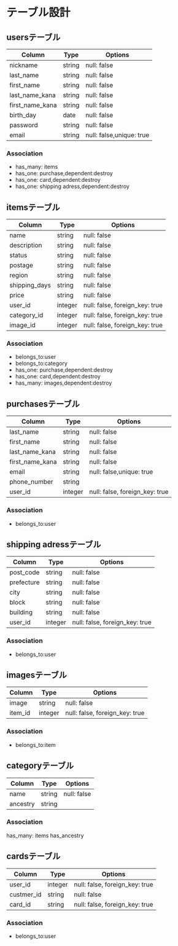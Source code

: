 # テーブル設計

## usersテーブル

| Column             | Type   | Options                  |
| ------------------ | ------ | ------------------------ |
| nickname           | string | null: false              |
| last_name          | string | null: false              |
| first_name         | string | null: false              |
| last_name_kana     | string | null: false              |
| first_name_kana    | string | null: false              |
| birth_day          | date   | null: false              |
| password           | string | null: false              |
| email              | string | null: false,unique: true |

### Association
- has_many: items
- has_one: purchase,dependent:destroy
- has_one: card,dependent:destroy
- has_one: shipping adress,dependent:destroy

## itemsテーブル

| Column        | Type    | Options                        |
| ------------- | ------- | ------------------------------ |
| name          | string  | null: false                    |
| description   | string  | null: false                    |
| status        | string  | null: false                    |
| postage       | string  | null: false                    |
| region        | string  | null: false                    |
| shipping_days | string  | null: false                    |
| price         | string  | null: false                    |
| user_id       | integer | null: false, foreign_key: true |
| category_id   | integer | null: false, foreign_key: true |
| image_id      |	integer | null: false, foreign_key: true |

### Association
- belongs_to:user
- belongs_to:category
- has_one: purchase,dependent:destroy
- has_one: card,dependent:destroy
- has_many: images,dependent:destroy

## purchasesテーブル
| Column             | Type    | Options                        |
| ------------------ | ------- | ------------------------------ |
| last_name          | string  | null: false                    |
| first_name         | string  | null: false                    |
| last_name_kana     | string  | null: false                    |
| first_name_kana    | string  | null: false                    |
| email              | string  | null: false,unique: true       |
| phone_number       | string  |                                |
| user_id            | integer | null: false, foreign_key: true |

### Association
- belongs_to:user

## shipping adressテーブル

| Column     | Type    | Options                        |
| ---------- | ------- | ------------------------------ |
| post_code  | string  | null: false                    |
| prefecture | string  | null: false                    |
| city       | string  | null: false                    |
| block      | string  | null: false                    |
| building   | string  | null: false                    |
| user_id    | integer | null: false, foreign_key: true |

### Association
- belongs_to:user

## imagesテーブル

| Column  | Type    | Options                        |
| ------- | ------- | ------------------------------ |
| image   | string  | null: false                    |
| item_id | integer | null: false, foreign_key: true |

### Association
- belongs_to:item

## categoryテーブル

| Column   | Type   | Options     |
| -------- | ------ | ----------- |
| name     | string | null: false |
| ancestry | string |             |

### Association
has_many: items
has_ancestry

## cardsテーブル

| Column     | Type    | Options                        |
| ---------- | ------- | ------------------------------ |
| user_id    | integer | null: false, foreign_key: true |
| custmer_id | string  | null: false                    |
| card_id    | string  | null: false, foreign_key: true |

### Association
- belongs_to:user